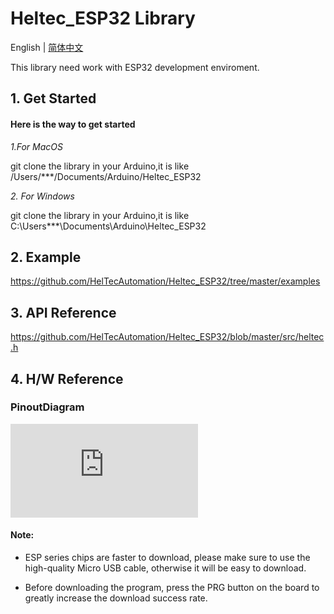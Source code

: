 # Heltec_ESP32 Library

English | [简体中文](docs/getting_started_cn.md)

This library need work with ESP32 development enviroment.

## 1. Get Started

#### Here is the way to get started

*1.For MacOS*

git clone the library in your  Arduino,it is like  /Users/***/Documents/Arduino/Heltec_ESP32

*2. For Windows*

git clone the library in your  Arduino,it is like  C:\Users\***\Documents\Arduino\Heltec_ESP32


## 2. Example

https://github.com/HelTecAutomation/Heltec_ESP32/tree/master/examples

## 3. API Reference

https://github.com/HelTecAutomation/Heltec_ESP32/blob/master/src/heltec.h

## 4. H/W Reference

### PinoutDiagram
![image](https://github.com/Heltec-Aaron-Lee/WiFi_Kit_series/blob/master/PinoutDiagram/WIFI_LoRa_32_V2.pdf)


#### Note:
* ESP series chips are faster to download, please make sure to use the high-quality Micro USB cable, otherwise it will be easy to download.

  

* Before downloading the program, press the PRG button on the board to greatly increase the download success rate.

